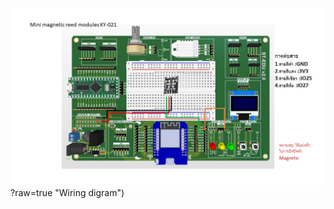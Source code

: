 ![Alt text](https://github.com/summation2009/ST_EDU/blob/main/Examples%20ST-EDU/37%20Sensor%20IN%201/Mini_magnetic_reed_modules_KY-021/IMG.jpg)?raw=true "Wiring digram")
